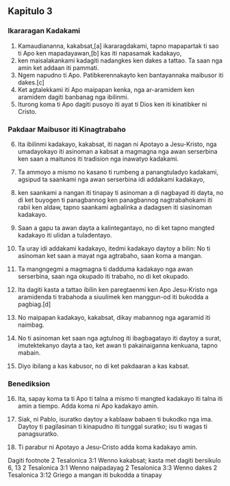 Kapitulo 3
----------

### Ikararagan Kadakami

1. Kamaudiananna, kakabsat,[a] ikararagdakami, tapno mapapartak ti sao ti Apo ken mapadayawan,[b] kas iti napasamak kadakayo,
2. ken maisalakankami kadagiti nadangkes ken dakes a tattao. Ta saan nga amin ket addaan iti pammati.
3. Ngem napudno ti Apo. Patibkerennakayto ken bantayannaka maibusor iti dakes.[c]
4. Ket agtalekkami iti Apo maipapan kenka, nga ar-aramidem ken aramidem dagiti banbanag nga ibilinmi.
5. Iturong koma ti Apo dagiti pusoyo iti ayat ti Dios ken iti kinatibker ni Cristo.

### Pakdaar Maibusor iti Kinagtrabaho

6. Ita ibilinmi kadakayo, kakabsat, iti nagan ni Apotayo a Jesu-Kristo, nga umadayokayo iti asinoman a kabsat a magmagna nga awan serserbina ken saan a maitunos iti tradision nga inawatyo kadakami.
7. Ta ammoyo a mismo no kasano ti rumbeng a panangtuladyo kadakami, agsipud ta saankami nga awan serserbina idi addakami kadakayo,
8. ken saankami a nangan iti tinapay ti asinoman a di nagbayad iti dayta, no di ket buyogen ti panagbannog ken panagbannog nagtrabahokami iti rabii ken aldaw, tapno saankami agbalinka a dadagsen iti siasinoman kadakayo.
9. Saan a gapu ta awan dayta a kalintegantayo, no di ket tapno mangted kadakayo iti ulidan a tuladentayo.
10. Ta uray idi addakami kadakayo, itedmi kadakayo daytoy a bilin: No ti asinoman ket saan a mayat nga agtrabaho, saan koma a mangan.
11. Ta mangngegmi a magmagna ti dadduma kadakayo nga awan serserbina, saan nga okupado iti trabaho, no di ket okupado.
12. Ita dagiti kasta a tattao ibilin ken paregtaenmi ken Apo Jesu-Kristo nga aramidenda ti trabahoda a siuulimek ken manggun-od iti bukodda a pagbiag.[d]

13. No maipapan kadakayo, kakabsat, dikay mabannog nga agaramid iti naimbag.
14. No ti asinoman ket saan nga agtulnog iti ibagbagatayo iti daytoy a surat, imutektekanyo dayta a tao, ket awan ti pakainaiganna kenkuana, tapno mabain.
15. Diyo ibilang a kas kabusor, no di ket pakdaaran a kas kabsat.

### Benediksion

16. Ita, sapay koma ta ti Apo ti talna a mismo ti mangted kadakayo iti talna iti amin a tiempo. Adda koma ni Apo kadakayo amin.

17. Siak, ni Pablo, isuratko daytoy a kablaaw babaen ti bukodko nga ima. Daytoy ti pagilasinan ti kinapudno iti tunggal suratko; isu ti wagas ti panagsuratko.
18. Ti parabur ni Apotayo a Jesu-Cristo adda koma kadakayo amin.

Dagiti footnote
2 Tesalonica 3:1 Wenno kakabsat; kasta met dagiti bersikulo 6, 13
2 Tesalonica 3:1 Wenno naipadayag
2 Tesalonica 3:3 Wenno dakes
2 Tesalonica 3:12 Griego a mangan iti bukodda a tinapay
